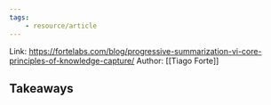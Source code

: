 ```yaml
---
tags:
	- resource/article
---
```


Link: https://fortelabs.com/blog/progressive-summarization-vi-core-principles-of-knowledge-capture/
Author: [[Tiago Forte]]

## Takeaways